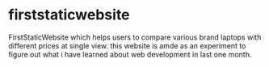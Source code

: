 # firststaticwebsite
FirstStaticWebsite which helps users to compare various brand laptops with different prices at single view.
this website is amde as an experiment to figure out what i have learned about web development in last one month.

